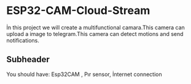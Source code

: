# ESP32-CAM-Cloud-Stream

İn this project we will create a multifunctional camara.This camera can upload a image to telegram.This camera can detect motions and send notifications.

## Subheader

You should have: Esp32CAM , Pır sensor, İnternet connection
